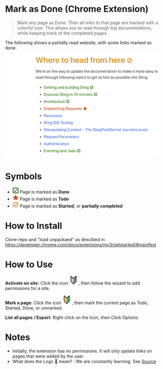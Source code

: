 # Mark as Done (Chrome Extension)

> Mark any page as Done. Then all links to that page are marked with a colorful icon.
> This allows you to read through big documentations, while keeping track of the completed pages.

The following shows a partially read website, with some links marked as done. 

 ![](images/example.png) 

# Symbols

 * <img src="images/icon-done.png" width=20> Page is marked as **Done** 
 * <img src="images/icon-todo.png" width=20> Page is marked as **Todo** 
 * <img src="images/icon-started.png" width=20> Page is marked as **Started**, or **partially completed**


# How to Install

Clone repo and "load unpackaed" as descibed in https://developer.chrome.com/docs/extensions/mv3/getstarted/#manifest

# How to Use

**Activate on site:** Click the icon <img src="images/icon-toolbar-disabled.png" width=30>, then follow the wizard to add permissions for a site.

**Mark a page:** Click the icon <img src="images/icon-none.png" width=30>, then mark the current page as Todo, Started, Done, or unmarked. 


**List all pages / Export**: Right-click on the Icon, then Click Options 

# Notes

* Initially, the extension has no permissions. It will only update links on pages that were added by the user.
* What does the Logo 🔰 mean? : We are constantly learning. See [Source](https://emojipedia.org/japanese-symbol-for-beginner/)